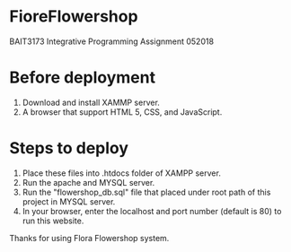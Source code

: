 # FioreFlowershop
BAIT3173 Integrative Programming Assignment 052018

Before deployment
=================
1. Download and install XAMMP server.
2. A browser that support HTML 5, CSS, and JavaScript.

Steps to deploy
===============
1. Place these files into .htdocs folder of XAMPP server.
2. Run the apache and MYSQL server.
3. Run the "flowershop_db.sql" file that placed under root path of this project in MYSQL server.
4. In your browser, enter the localhost and port number (default is 80) to run this website.

Thanks for using Flora Flowershop system.
